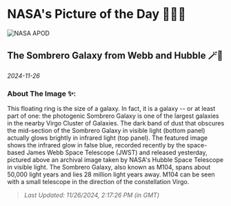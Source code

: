 
# NASA's Picture of the Day 🧑‍🚀💫

  ![NASA APOD](https://apod.nasa.gov/apod/image/2411/Sombrero_WebbHubble_2290.jpg)
  
  ## The Sombrero Galaxy from Webb and Hubble 🪄🌌
  
  _2024-11-26_
  
  ### About The Image ✨: 
  
  This floating ring is the size of a galaxy.  In fact, it is a galaxy -- or at least part of one: the photogenic Sombrero Galaxy is one of the largest galaxies in the nearby Virgo Cluster of Galaxies.  The dark band of dust that obscures the mid-section of the Sombrero Galaxy in visible light (bottom panel) actually glows brightly in infrared light (top panel).  The featured image shows the infrared glow in false blue, recorded recently by the space-based James Webb Space Telescope (JWST) and released yesterday,  pictured above an archival image taken by NASA's Hubble Space Telescope in visible light. The Sombrero Galaxy, also known as M104, spans about 50,000 light years and lies 28 million light years away.  M104 can be seen with a small telescope in the direction of the constellation Virgo.
  
  
  
  > _Last Updated: 11/26/2024, 2:17:26 PM (in GMT)_
  